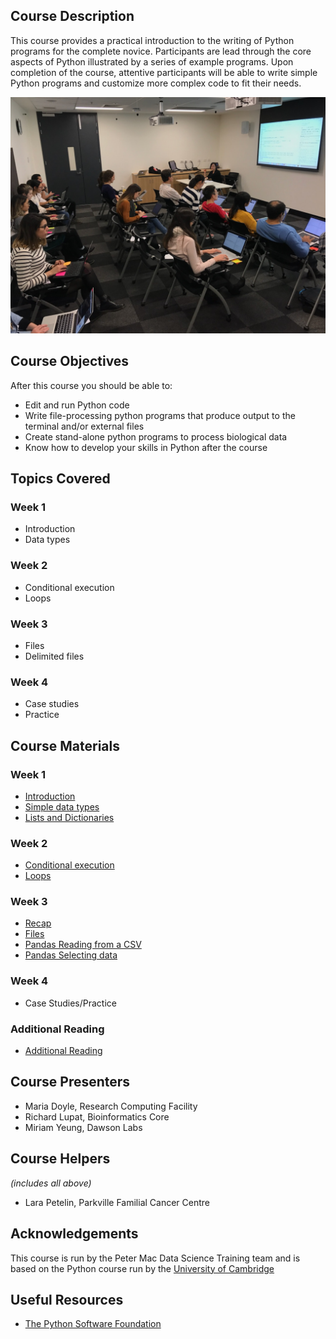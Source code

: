 ## Course Description
This course provides a practical introduction to the writing of Python programs for the complete novice. Participants are lead through the core aspects of Python illustrated by a series of example programs. Upon completion of the course, attentive participants will be able to write simple Python programs and customize more complex code to fit their needs.

![workshop pic](img/MiriamYeung.jpeg)

## Course Objectives

After this course you should be able to:

*   Edit and run Python code
*   Write file-processing python programs that produce output to the terminal and/or external files
*   Create stand-alone python programs to process biological data
*   Know how to develop your skills in Python after the course

## Topics Covered

### Week 1
- Introduction
- Data types

### Week 2
- Conditional execution
- Loops

### Week 3
- Files
- Delimited files

### Week 4
- Case studies
- Practice

## Course Materials


### Week 1
- [Introduction](https://github.com/PMacDaSci/python-intro/blob/master/Introduction_to_python_day_1_introduction.ipynb)
- [Simple data types](https://github.com/PMacDaSci/python-intro/blob/master/Introduction_to_python_day_1_session_1.ipynb)
- [Lists and Dictionaries](https://github.com/PMacDaSci/python-intro/blob/master/Introduction_to_python_day_1_session_2.ipynb)


### Week 2
- [Conditional execution](https://github.com/PMacDaSci/python-intro/blob/master/Introduction_to_python_day_1_session_3.ipynb)
- [Loops](https://github.com/PMacDaSci/python-intro/blob/master/Introduction_to_python_day_1_session_4.ipynb)

### Week 3
- [Recap](https://github.com/PMacDaSci/python-intro/blob/master/Introduction_to_python_day_2_introduction.ipynb)
- [Files](https://github.com/PMacDaSci/python-intro/blob/master/Introduction_to_python_day_2_session_3.ipynb)
- [Pandas Reading from a CSV](https://github.com/PMacDaSci/python-intro/blob/master/Pandas_Cookbook_Reading_from_a_CSV.ipynb)
- [Pandas Selecting data](https://github.com/PMacDaSci/python-intro/blob/master/Pandas_Cookbook_Selecting_data.ipynb)

### Week 4
- Case Studies/Practice


### Additional Reading
- [Additional Reading](https://github.com/PMacDaSci/python-intro/blob/master/Additional%20Reading.ipynb)

## Course Presenters

- Maria Doyle, Research Computing Facility
- Richard Lupat, Bioinformatics Core
- Miriam Yeung, Dawson Labs

## Course Helpers

*(includes all above)*

- Lara Petelin, Parkville Familial Cancer Centre

## Acknowledgements
This course is run by the Peter Mac Data Science Training team and is based on the Python course run by the [University of Cambridge](http://training.csx.cam.ac.uk/bioinformatics/course)

## Useful Resources

+ [The Python Software Foundation](https://www.python.org/)
